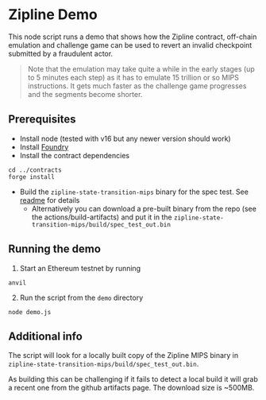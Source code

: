# Zipline Demo

This node script runs a demo that shows how the Zipline contract, off-chain emulation and challenge game can be used to revert an invalid checkpoint submitted by a fraudulent actor.

> Note that the emulation may take quite a while in the early stages (up to 5 minutes each step) as it has to emulate 15 trillion or so MIPS instructions. It gets much faster as the challenge game progresses and the segments become shorter. 

## Prerequisites

- Install node (tested with v16 but any newer version should work)
- Install [Foundry](https://getfoundry.sh/)
- Install the contract dependencies
```shell
cd ../contracts
forge install
```
- Build the `zipline-state-transition-mips` binary for the spec test. See [readme](../zipline-state-transition-mips/README.md) for details
    - Alternatively you can download a pre-built binary from the repo (see the actions/build-artifacts) and put it in the `zipline-state-transition-mips/build/spec_test_out.bin`

## Running the demo

1. Start an Ethereum testnet by running

```shell
anvil

```

2. Run the script from the `demo` directory

```shell
node demo.js
```

## Additional info

The script will look for a locally built copy of the Zipline MIPS binary in `zipline-state-transition-mips/build/spec_test_out.bin`. 

As building this can be challenging if it fails to detect a local build it will grab a recent one from the github artifacts page. The download size is ~500MB. 

